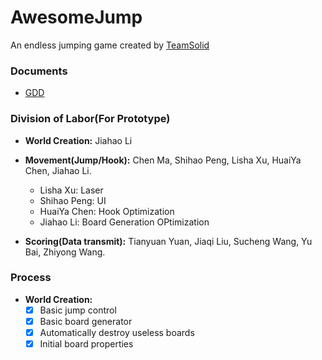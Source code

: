 # AwesomeJump

An endless jumping game created by [TeamSolid](https://github.com/TeamSolid526)

### Documents
- [GDD](https://docs.google.com/document/d/1XpwUizX4sju-hacB2D4vGi2fWnMIgXCk3vYPiAw_oW8)

### Division of Labor(For Prototype)
- **World Creation:** Jiahao Li

- **Movement(Jump/Hook):** Chen Ma, Shihao Peng, Lisha Xu, HuaiYa Chen, Jiahao Li.
  - Lisha Xu: Laser
  - Shihao Peng: UI
  - HuaiYa Chen: Hook Optimization
  - Jiahao Li: Board Generation OPtimization

- **Scoring(Data transmit):** Tianyuan Yuan, Jiaqi Liu, Sucheng Wang, Yu Bai, Zhiyong Wang.

### Process
- **World Creation:**
  - [x] Basic jump control
  - [x] Basic board generator
  - [x] Automatically destroy useless boards
  - [x] Initial board properties
